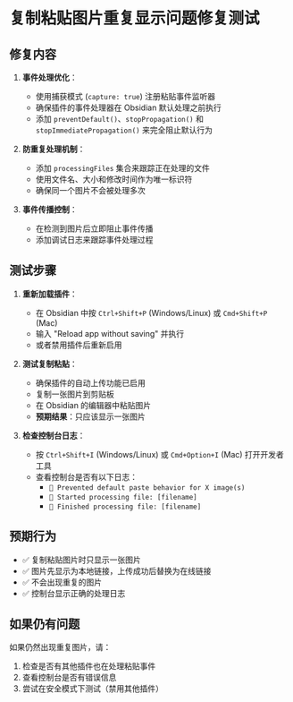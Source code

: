 # 复制粘贴图片重复显示问题修复测试

## 修复内容

1. **事件处理优化**：
   - 使用捕获模式 (`capture: true`) 注册粘贴事件监听器
   - 确保插件的事件处理器在 Obsidian 默认处理之前执行
   - 添加 `preventDefault()`、`stopPropagation()` 和 `stopImmediatePropagation()` 来完全阻止默认行为

2. **防重复处理机制**：
   - 添加 `processingFiles` 集合来跟踪正在处理的文件
   - 使用文件名、大小和修改时间作为唯一标识符
   - 确保同一个图片不会被处理多次

3. **事件传播控制**：
   - 在检测到图片后立即阻止事件传播
   - 添加调试日志来跟踪事件处理过程

## 测试步骤

1. **重新加载插件**：
   - 在 Obsidian 中按 `Ctrl+Shift+P` (Windows/Linux) 或 `Cmd+Shift+P` (Mac)
   - 输入 "Reload app without saving" 并执行
   - 或者禁用插件后重新启用

2. **测试复制粘贴**：
   - 确保插件的自动上传功能已启用
   - 复制一张图片到剪贴板
   - 在 Obsidian 的编辑器中粘贴图片
   - **预期结果**：只应该显示一张图片

3. **检查控制台日志**：
   - 按 `Ctrl+Shift+I` (Windows/Linux) 或 `Cmd+Option+I` (Mac) 打开开发者工具
   - 查看控制台是否有以下日志：
     - `🚫 Prevented default paste behavior for X image(s)`
     - `🔄 Started processing file: [filename]`
     - `🧹 Finished processing file: [filename]`

## 预期行为

- ✅ 复制粘贴图片时只显示一张图片
- ✅ 图片先显示为本地链接，上传成功后替换为在线链接
- ✅ 不会出现重复的图片
- ✅ 控制台显示正确的处理日志

## 如果仍有问题

如果仍然出现重复图片，请：
1. 检查是否有其他插件也在处理粘贴事件
2. 查看控制台是否有错误信息
3. 尝试在安全模式下测试（禁用其他插件）